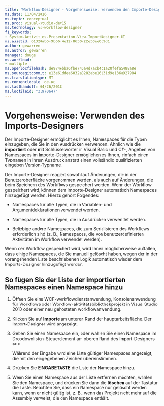 ```yaml
---
title: 'Workflow-Designer - Vorgehensweise: verwenden den Importe-Designer'
ms.date: 11/04/2016
ms.topic: conceptual
ms.prod: visual-studio-dev15
ms.technology: vs-workflow-designer
f1_keywords:
- System.Activities.Presentation.View.ImportDesigner.UI
ms.assetid: 61328ab6-9b66-4e12-8630-22e30ee8c9d1
author: gewarren
ms.author: gewarren
manager: douge
ms.workload:
- multiple
ms.openlocfilehash: de974ebba6fbe746a4d7acb4c1a20fefa5488a8e
ms.sourcegitcommit: e13e61ddea6032a8282abe16131d9e136a927984
ms.translationtype: MT
ms.contentlocale: de-DE
ms.lasthandoff: 04/26/2018
ms.locfileid: "31970647"
---
```

# <a name="how-to-use-the-imports-designer"></a>Vorgehensweise: Verwenden des Imports-Designers

Der Importe-Designer ermöglicht es Ihnen, Namespaces für die Typen einzugeben, die Sie in den Ausdrücken verwenden. Ähnlich wie die **importiert** oder **mit** Schlüsselwörter in Visual Basic und C#-, Angeben von Namespaces im Importe-Designer ermöglichen es Ihnen, einfach einen Typnamen in Ihrem Ausdruck anstatt einen vollständig qualifizierten eingeben Version-Typname.

Der Importe-Designer reagiert sowohl auf Änderungen, die in der Benutzeroberfläche vorgenommen werden, als auch auf Änderungen, die beim Speichern des Workflows gespeichert werden. Wenn der Workflow gespeichert wird, können dem Importe-Designer automatisch Namespaces hinzugefügt werden. Hierzu gehört Folgendes:

-   Namespaces für alle Typen, die in Variablen- und Argumentdeklarationen verwendet werden.

-   Namespaces für alle Typen, die in Ausdrücken verwendet werden.

-   Beliebige andere Namespaces, die zum Serialisieren des Workflows erforderlich sind (z. B., Namespaces, die von benutzerdefinierten Aktivitäten im Workflow verwendet werden).

 Wenn der Workflow gespeichert wird, wird Ihnen möglicherweise auffallen, dass einige Namespaces, die Sie manuell gelöscht haben, wegen der in der vorangehenden Liste beschriebenen Logik automatisch wieder dem Importe-Designer hinzugefügt werden.

## <a name="to-add-a-namespace-to-the-list-of-imported-namespaces"></a>So fügen Sie der Liste der importierten Namespaces einen Namespace hinzu

1.  Öffnen Sie eine WCF-workflowdienstanwendung, Konsolenanwendung für Workflows oder Workflow-aktivitätsbibliothekprojekt in Visual Studio 2010 oder einer neu gehosteten workflowanwendung.

2.  Klicken Sie auf **Importe** am unteren Rand der hauptarbeitsfläche. Der Import-Designer wird angezeigt.

3.  Geben Sie einen Namespace ein, oder wählen Sie einen Namespace im Dropdownlisten-Steuerelement am oberen Rand des Import-Designers aus.

     Während der Eingabe wird eine Liste gültiger Namespaces angezeigt, die mit den eingegebenen Zeichen übereinstimmen.

4.  Drücken Sie **EINGABETASTE** die Liste der Namespace hinzu.

5.  Wenn Sie einen Namespace aus der Liste entfernen möchten, wählen Sie den Namespace, und drücken Sie dann die **löschen** auf der Tastatur die Taste. Beachten Sie, dass ein Namespace nur gelöscht werden kann, wenn er nicht gültig ist, z. B., wenn das Projekt nicht mehr auf die Assembly verweist, die den Namespace enthält.